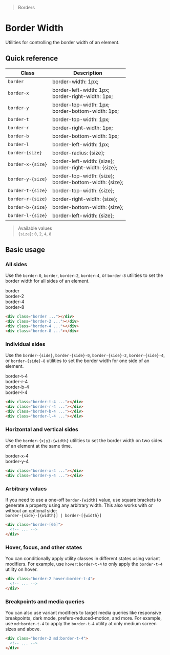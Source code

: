 > Borders

# Border Width

Utilities for controlling the border width of an element.

## Quick reference

| Class             | Description                                               |
|-------------------|-----------------------------------------------------------|
| `border`          | border-width: 1px;                                        |
| `border-x`        | border-left-width: 1px;<br>border-right-width: 1px;       |
| `border-y`        | border-top-width: 1px;<br>border-bottom-width: 1px;       |
| `border-t`        | border-top-width: 1px;                                    |
| `border-r`        | border-right-width: 1px;                                  |
| `border-b`        | border-bottom-width: 1px;                                 |
| `border-l`        | border-left-width: 1px;                                   |
| `border-{size}`   | border-radius: {size};                                    |
| `border-x-{size}` | border-left-width: {size};<br>border-right-width: {size}; |
| `border-y-{size}` | border-top-width: {size};<br>border-bottom-width: {size}; |
| `border-t-{size}` | border-top-width: {size};                                 |
| `border-r-{size}` | border-right-width: {size};                               |
| `border-b-{size}` | border-bottom-width: {size};                              |
| `border-l-{size}` | border-left-width: {size};                                |

> Available values <br />
> `{size}`: `0`, `2`, `4`, `8` <br />

## Basic usage

### All sides
Use the `border-0`, `border`, `border-2`, `border-4`, or `border-8` utilities to set the border width for all sides of an element.

<container>
  <div class="grid grid-cols-4 gap-16 justify-items-center">
    <div>border</div>
    <div>border-2</div>
    <div>border-4</div>
    <div>border-8</div>
    <div class="pd-bg-violet-100 pd-border-violet-900 h-80 w-80 border"></div>
    <div class="pd-bg-violet-100 pd-border-violet-900 h-80 w-80 border-2"></div>
    <div class="pd-bg-violet-100 pd-border-violet-900 h-80 w-80 border-4"></div>
    <div class="pd-bg-violet-100 pd-border-violet-900 h-80 w-80 border-8"></div>
  </div>
</container>

```html
<div class="border ..."></div>
<div class="border-2 ..."></div>
<div class="border-4 ..."></div>
<div class="border-8 ..."></div>
```

### Individual sides
Use the `border-{side}`, `border-{side}-0`, `border-{side}-2`, `border-{side}-4`, or `border-{side}-8` utilities to set the border width for one side of an element.

<container>
  <div class="grid grid-cols-4 gap-16 justify-items-center">
    <div>border-t-4</div>
    <div>border-r-4</div>
    <div>border-b-4</div>
    <div>border-l-4</div>
    <div class="pd-bg-indigo-100 pd-border-indigo-900 h-80 w-80 border-t-4"></div>
    <div class="pd-bg-indigo-100 pd-border-indigo-900 h-80 w-80 border-r-4"></div>
    <div class="pd-bg-indigo-100 pd-border-indigo-900 h-80 w-80 border-b-4"></div>
    <div class="pd-bg-indigo-100 pd-border-indigo-900 h-80 w-80 border-l-4"></div>
  </div>
</container>

```html
<div class="border-t-4 ..."></div>
<div class="border-r-4 ..."></div>
<div class="border-b-4 ..."></div>
<div class="border-l-4 ..."></div>
```

### Horizontal and vertical sides
Use the `border-{x|y}-{width}` utilities to set the border width on two sides of an element at the same time.

<container>
  <div class="grid grid-cols-2 gap-16 justify-items-center">
    <div>border-x-4</div>
    <div>border-y-4</div>
    <div class="pd-bg-blue-100 pd-border-blue-900 h-80 w-80 border-x-4"></div>
    <div class="pd-bg-blue-100 pd-border-blue-900 h-80 w-80 border-y-4"></div>
  </div>
</container>

```html
<div class="border-x-4 ..."></div>
<div class="border-y-4 ..."></div>
```

### Arbitrary values
If you need to use a one-off `border-{width}` value, use square brackets to generate a property using any arbitrary width.
This also works with or without an optional side:  
`border-{side}-[{width}] | border-[{width}]`

```html
<div class="border-[66]">
  <!-- ... -->
</div>
```

### Hover, focus, and other states
You can conditionally apply utility classes in different states using variant modifiers. For example, use `hover:border-t-4` to only apply the `border-t-4` utility on hover.

```html
<div class="border-2 hover:border-t-4">
  <!-- ... -->
</div>
```

### Breakpoints and media queries
You can also use variant modifiers to target media queries like responsive breakpoints, dark mode, prefers-reduced-motion, and more. For example, use `md:border-t-4` to apply the `border-t-4` utility at only medium screen sizes and above.

```html
<div class="border-2 md:border-t-4">
  <!-- ... -->
</div>
```
